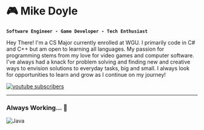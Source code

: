 #  🎮 Mike Doyle
**`Software Engineer - Game Developer - Tech Enthusiast`**

Hey There! I'm a CS Major currently enrolled at WGU. I primarily code in C# and C++ but am open to learning all languages.
My passion for programming stems from my love for video games and computer software. I've always had a knack for problem solving and finding
new and creative ways to envision solutions to everyday tasks, big and small. I always look for opportunities to learn and grow as I continue on my journey!

<a href="https://www.youtube.com/channel/UCA2w3P2etSCbKrvB9xqzX-A?sub_confirmation=1">
         <img alt="youtube subscribers" title="Subscribe to my YouTube channel" src="https://custom-icon-badges.demolab.com/youtube/channel/subscribers/UC2WHjPDvbE6O328n17ZGcfg?color=%23E05D44&label=SUBSCRIBE&logo=video&logoColor=white&style=for-the-badge&labelColor=CE4630"/></a> 

---

### Always Working... 🧌 
  <img align="left" alt="Java"  src="https://github.com/mike-doyle/mike-doyle/blob/main/peon-work-work.gif" />



